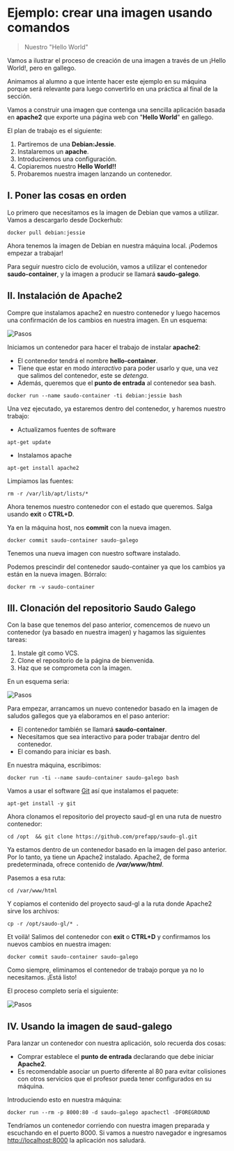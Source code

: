# Ejemplo: crear una imagen usando comandos

> Nuestro "Hello World"

Vamos a ilustrar el proceso de creación de una imagen a través de un ¡Hello World!, pero en gallego.

Animamos al alumno a que intente hacer este ejemplo en su máquina porque será relevante para luego convertirlo en una práctica al final de la sección.

Vamos a construir una imagen que contenga una sencilla aplicación basada en **apache2** que exporte una página web con "**Hello World**" en gallego.

El plan de trabajo es el siguiente:

1. Partiremos de una **Debian:Jessie**.
2. Instalaremos un **apache**.
3. Introduciremos una configuración.
4. Copiaremos nuestro **Hello World!!**
5. Probaremos nuestra imagen lanzando un contenedor.

## I. Poner las cosas en orden

Lo primero que necesitamos es la imagen de Debian que vamos a utilizar. Vamos a descargarlo desde Dockerhub:

```shell
docker pull debian:jessie
```

Ahora tenemos la imagen de Debian en nuestra máquina local. ¡Podemos empezar a trabajar!

Para seguir nuestro ciclo de evolución, vamos a utilizar el contenedor **saudo-container**, y la imagen a producir se llamará **saudo-galego**.

## II. Instalación de Apache2

Compre que instalamos apache2 en nuestro contenedor y luego hacemos una confirmación de los cambios en nuestra imagen. En un esquema:

![Pasos](./../_media/01_creacion_de_imaxes/imaxe_paso_1.png)

Iniciamos un contenedor para hacer el trabajo de instalar **apache2**:

- El contenedor tendrá el nombre **hello-container**.
- Tiene que estar en modo *interactivo* para poder usarlo y que, una vez que salimos del contenedor, este se *detenga*.
- Además, queremos que el **punto de entrada** al contenedor sea bash.

```shell
docker run --name saudo-container -ti debian:jessie bash
```

Una vez ejecutado, ya estaremos dentro del contenedor, y haremos nuestro trabajo:

- Actualizamos fuentes de software

```shell
apt-get update
```

- Instalamos apache

```shell
apt-get install apache2
```

Limpiamos las fuentes:

```shell
rm -r /var/lib/apt/lists/*
```

Ahora tenemos nuestro contenedor con el estado que queremos. Salga usando **exit** o **CTRL+D**.

Ya en la máquina host, nos **commit** con la nueva imagen.

```shell
docker commit saudo-container saudo-galego
```

Tenemos una nueva imagen con nuestro software instalado.

Podemos prescindir del contenedor saudo-container ya que los cambios ya están en la nueva imagen. Bórralo:

```shell
docker rm -v saudo-container
```

## III. Clonación del repositorio Saudo Galego

Con la base que tenemos del paso anterior, comencemos de nuevo un contenedor (ya basado en nuestra imagen) y hagamos las siguientes tareas:

1. Instale git como VCS.
2. Clone el repositorio de la página de bienvenida.
3. Haz que se comprometa con la imagen.

En un esquema seria:

![Pasos](./../_media/01_creacion_de_imaxes/imaxe_paso_2.png)

Para empezar, arrancamos un nuevo contenedor basado en la imagen de saludos gallegos que ya elaboramos en el paso anterior:

- El contenedor también se llamará **saudo-container**.
- Necesitamos que sea interactivo para poder trabajar dentro del contenedor.
- El comando para iniciar es bash.

En nuestra máquina, escribimos:

```shell
docker run -ti --name saudo-container saudo-galego bash
```

Vamos a usar el software [Git](https://git-scm.com/) así que instalamos el paquete:

```shell
apt-get install -y git
```

Ahora clonamos el repositorio del proyecto saud-gl en una ruta de nuestro contenedor:

```shell
cd /opt  && git clone https://github.com/prefapp/saudo-gl.git
```

Ya estamos dentro de un contenedor basado en la imagen del paso anterior. Por lo tanto, ya tiene un Apache2 instalado. Apache2, de forma predeterminada, ofrece contenido de _**/var/www/html**_.

Pasemos a esa ruta:

```shell
cd /var/www/html
```

Y copiamos el contenido del proyecto saud-gl a la ruta donde Apache2 sirve los archivos:

```shell
cp -r /opt/saudo-gl/* . 
```

Et voilà! Salimos del contenedor con **exit** o **CTRL+D** y confirmamos los nuevos cambios en nuestra imagen:

```shell
docker commit saudo-container saudo-galego
```

Como siempre, eliminamos el contenedor de trabajo porque ya no lo necesitamos. ¡Está listo!

El proceso completo sería el siguiente:

![Pasos](./../_media/01_creacion_de_imaxes/imaxe_pasos.png)

## IV. Usando la imagen de saud-galego

Para lanzar un contenedor con nuestra aplicación, solo recuerda dos cosas:

- Comprar establece el **punto de entrada** declarando que debe iniciar **Apache2**.
- Es recomendable asociar un puerto diferente al 80 para evitar colisiones con otros servicios que el profesor pueda tener configurados en su máquina.

Introduciendo esto en nuestra máquina:

```shell
docker run --rm -p 8000:80 -d saudo-galego apachectl -DFOREGROUND
```

Tendríamos un contenedor corriendo con nuestra imagen preparada y escuchando en el puerto 8000. Si vamos a nuestro navegador e ingresamos [http://localhost:8000](http://localhost:8000) la aplicación nos saludará.
